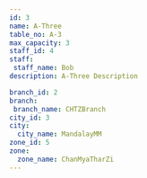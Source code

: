 ```yaml
---
id: 3
name: A-Three
table_no: A-3
max_capacity: 3
staff_id: 4
staff:
 staff_name: Bob
description: A-Three Description

branch_id: 2
branch:
 branch_name: CHTZBranch
city_id: 3
city:
  city_name: MandalayMM
zone_id: 5
zone:
  zone_name: ChanMyaTharZi
---
```

